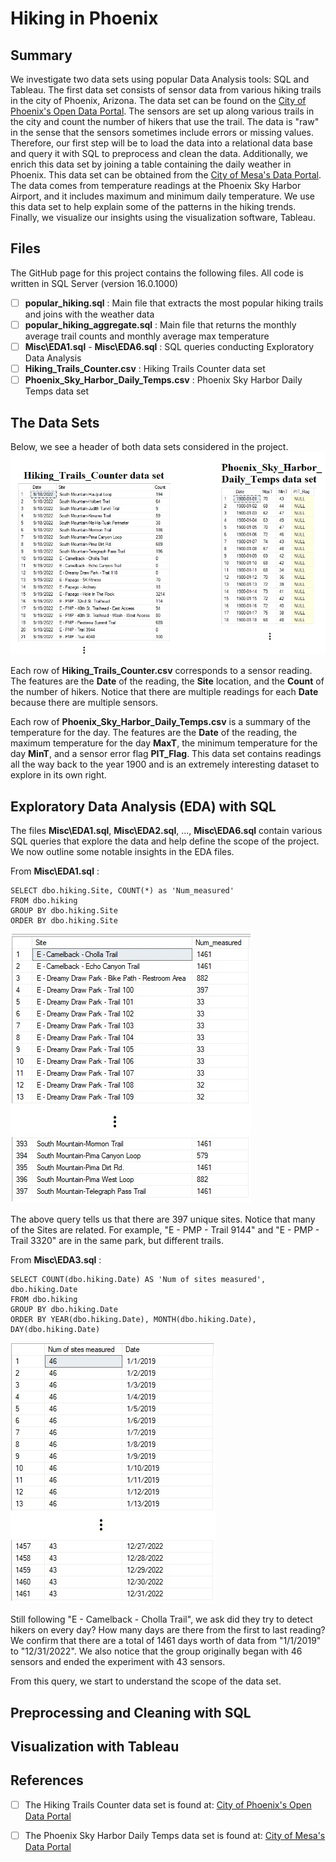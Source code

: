 # Hiking in Phoenix

## Summary
We investigate two data sets using popular Data Analysis tools: SQL and Tableau. The first data set consists of sensor data from various hiking trails in the city of Phoenix, Arizona. The data set can be found on the [City of Phoenix's Open Data Portal](https://www.phoenixopendata.com/dataset/hiking-trail-usage/resource/aa4e2a08-c0ad-4fc4-bee9-44c2d85a58fa). The sensors are set up along various trails in the city and count the number of hikers that use the trail. The data is "raw" in the sense that the sensors sometimes include errors or missing values. Therefore, our first step will be to load the data into a relational data base and query it with SQL to preprocess and clean the data. Additionally, we enrich this data set by joining a table containing the daily weather in Phoenix. This data set can be obtained from the [City of Mesa's Data Portal](https://citydata.mesaaz.gov/Environmental-and-Sustainability/Phoenix-Sky-Harbor-Daily-Temps/5auc-zhuc). The data comes from temperature readings at the Phoenix Sky Harbor Airport, and it includes maximum and minimum daily temperature. We use this data set to help explain some of the patterns in the hiking trends. Finally, we visualize our insights using the visualization software, Tableau.

## Files
The GitHub page for this project contains the following files. All code is written in SQL Server (version 16.0.1000)
- [ ] __popular_hiking.sql__ : Main file that extracts the most popular hiking trails and joins with the weather data
- [ ] __popular_hiking_aggregate.sql__ : Main file that returns the monthly average trail counts and monthly average max temperature
- [ ] __Misc\EDA1.sql__ - __Misc\EDA6.sql__ : SQL queries conducting Exploratory Data Analysis
- [ ] __Hiking_Trails_Counter.csv__ : Hiking Trails Counter data set
- [ ] __Phoenix_Sky_Harbor_Daily_Temps.csv__ : Phoenix Sky Harbor Daily Temps data set

## The Data Sets

Below, we see a header of both data sets considered in the project.
![image](Misc/datasets.jpg)

Each row of __Hiking_Trails_Counter.csv__ corresponds to a sensor reading. The features are the __Date__ of the reading, the __Site__ location, and the __Count__ of the number of hikers.
Notice that there are multiple readings for each __Date__ because there are multiple sensors.

Each row of __Phoenix_Sky_Harbor_Daily_Temps.csv__ is a summary of the temperature for the day. The features are the __Date__ of the reading, the maximum temperature for the day __MaxT__, the minimum temperature for the day __MinT__, and a sensor error flag __PIT_Flag__. This data set contains readings all the way back to the year 1900 and is an extremely interesting dataset to explore in its own right.


## Exploratory Data Analysis (EDA) with SQL

The files __Misc\EDA1.sql__, __Misc\EDA2.sql__, ...,  __Misc\EDA6.sql__ contain various SQL queries that explore the data and help define the scope of the project. We now outline some notable insights in the EDA files.



From __Misc\EDA1.sql__ :

	SELECT dbo.hiking.Site, COUNT(*) as 'Num_measured'
	FROM dbo.hiking
	GROUP BY dbo.hiking.Site
	ORDER BY dbo.hiking.Site
	

![image](Misc/table2_from_EDA1.jpg)

The above query tells us that there are 397 unique sites. Notice that many of the Sites are related. For example, "E - PMP - Trail 9144" and "E - PMP - Trail 3320" are in the same park, but different trails. 


From __Misc\EDA3.sql__ :

	
	SELECT COUNT(dbo.hiking.Date) AS 'Num of sites measured', dbo.hiking.Date  
	FROM dbo.hiking
	GROUP BY dbo.hiking.Date
	ORDER BY YEAR(dbo.hiking.Date), MONTH(dbo.hiking.Date), DAY(dbo.hiking.Date) 
	

![image](Misc/table_from_EDA3.jpg)



Still following "E - Camelback - Cholla Trail", we ask did they try to detect hikers on every day? 
How many days are there from the first to last reading? 
We confirm that there are a total of 1461 days worth of data from "1/1/2019" to "12/31/2022".
We also notice that the group originally began with 46 sensors and ended the experiment with 43 sensors.

From this query, we start to understand the scope of the data set.


## Preprocessing and Cleaning with SQL


## Visualization with Tableau



## References
- [ ] The Hiking Trails Counter data set is found at: [City of Phoenix's Open Data Portal](https://www.phoenixopendata.com/dataset/hiking-trail-usage/resource/aa4e2a08-c0ad-4fc4-bee9-44c2d85a58fa)
- [ ]  The Phoenix Sky Harbor Daily Temps data set is found at: [City of Mesa's Data Portal](https://citydata.mesaaz.gov/Environmental-and-Sustainability/Phoenix-Sky-Harbor-Daily-Temps/5auc-zhuc)




















